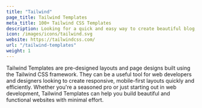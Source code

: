 ```yaml
---
title: "Tailwind"
page_title: Tailwind Templates
meta_title: 100+ Tailwind CSS Templates
description: Looking for a quick and easy way to create beautiful blog, portfolio, ecommerce, bussiness and admin dashboard website? Check out Tailwind Templates and themes!
icon: /images/icons/tailwind.svg
website: https://tailwindcss.com/
url: "/tailwind-templates"
weight: 1
---
```


Tailwind Templates are pre-designed layouts and page designs built using the Tailwind CSS framework. They can be a useful tool for web developers and designers looking to create responsive, mobile-first layouts quickly and efficiently. Whether you're a seasoned pro or just starting out in web development, Tailwind Templates can help you build beautiful and functional websites with minimal effort.
